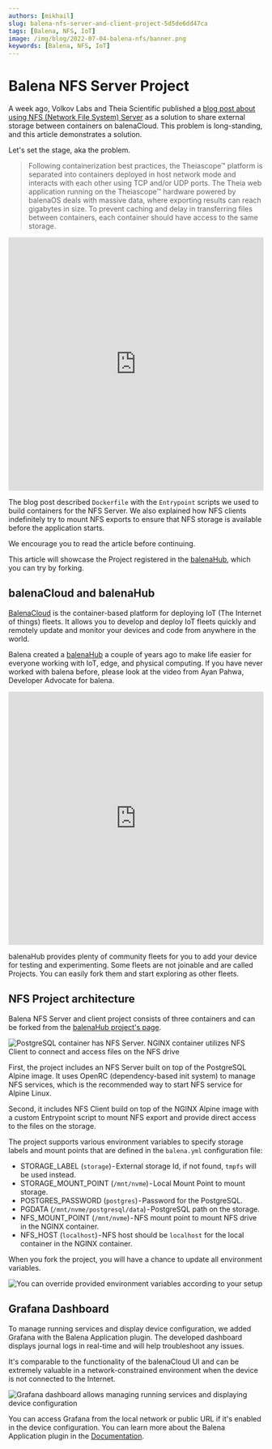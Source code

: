 ```yaml
---
authors: [mikhail]
slug: balena-nfs-server-and-client-project-5d5de6dd47ca
tags: [Balena, NFS, IoT]
image: /img/blog/2022-07-04-balena-nfs/banner.png
keywords: [Balena, NFS, IoT]
---
```


# Balena NFS Server Project

A week ago, Volkov Labs and Theia Scientific published a [blog post about using NFS (Network File System) Server](https://www.balena.io/blog/using-nfs-server-to-share-external-storage-between-containers-balena/) as a solution to share external storage between containers on balenaCloud. This problem is long-standing, and this article demonstrates a solution.

<!--truncate-->

Let's set the stage, aka the problem.

> Following containerization best practices, the Theiascope™ platform is separated into containers deployed in host network mode and interacts with each other using TCP and/or UDP ports. The Theia web application running on the Theiascope™ hardware powered by balenaOS deals with massive data, where exporting results can reach gigabytes in size. To prevent caching and delay in transferring files between containers, each container should have access to the same storage.

<iframe width="100%" height="500" src="https://www.youtube.com/embed/_kyNSLeAT84" title="Using Network File System (NFS) in Balena | Share external storage between containers" frameBorder="0" allow="accelerometer; autoplay; clipboard-write; encrypted-media; gyroscope; picture-in-picture" allowFullScreen></iframe>

The blog post described `Dockerfile` with the `Entrypoint` scripts we used to build containers for the NFS Server. We also explained how NFS clients indefinitely try to mount NFS exports to ensure that NFS storage is available before the application starts.

We encourage you to read the article before continuing.

This article will showcase the Project registered in the [balenaHub](https://hub.balena.io/organizations/volkovlabs/projects/balena-nfs), which you can try by forking.

## balenaCloud and balenaHub

[BalenaCloud](https://www.balena.io/cloud/) is the container-based platform for deploying IoT (The Internet of things) fleets. It allows you to develop and deploy IoT fleets quickly and remotely update and monitor your devices and code from anywhere in the world.

Balena created a [balenaHub](https://hub.balena.io) a couple of years ago to make life easier for everyone working with IoT, edge, and physical computing. If you have never worked with balena before, please look at the video from Ayan Pahwa, Developer Advocate for balena.

<iframe width="100%" height="500" src="https://www.youtube.com/embed/1B2gyBSuvlE" title="Getting started with balena - add your first device to balenaCloud" frameBorder="0" allow="accelerometer; autoplay; clipboard-write; encrypted-media; gyroscope; picture-in-picture" allowFullScreen></iframe>

balenaHub provides plenty of community fleets for you to add your device for testing and experimenting. Some fleets are not joinable and are called Projects. You can easily fork them and start exploring as other fleets.

## NFS Project architecture

Balena NFS Server and client project consists of three containers and can be forked from the [balenaHub project's page](https://hub.balena.io/organizations/volkovlabs/projects/balena-nfs).

![PostgreSQL container has NFS Server. NGINX container utilizes NFS Client to connect and access files on the NFS drive](https://raw.githubusercontent.com/volkovlabs/balena-nfs/main/img/balena-nfs.png)

First, the project includes an NFS Server built on top of the PostgreSQL Alpine image. It uses OpenRC (dependency-based init system) to manage NFS services, which is the recommended way to start NFS service for Alpine Linux.

Second, it includes NFS Client build on top of the NGINX Alpine image with a custom Entrypoint script to mount NFS export and provide direct access to the files on the storage.

The project supports various environment variables to specify storage labels and mount points that are defined in the `balena.yml` configuration file:

- STORAGE_LABEL (`storage`) - External storage Id, if not found, `tmpfs` will be used instead.
- STORAGE_MOUNT_POINT (`/mnt/nvme`) - Local Mount Point to mount storage.
- POSTGRES_PASSWORD (`postgres`) - Password for the PostgreSQL.
- PGDATA (`/mnt/nvme/postgresql/data`) - PostgreSQL path on the storage.
- NFS_MOUNT_POINT (`/mnt/nvme`) - NFS mount point to mount NFS drive in the NGINX container.
- NFS_HOST (`localhost`) - NFS host should be `localhost` for the local container in the NGINX container.

When you fork the project, you will have a chance to update all environment variables.

![You can override provided environment variables according to your setup](fleet.png)

## Grafana Dashboard

To manage running services and display device configuration, we added Grafana with the Balena Application plugin. The developed dashboard displays journal logs in real-time and will help troubleshoot any issues.

It's comparable to the functionality of the balenaCloud UI and can be extremely valuable in a network-constrained environment when the device is not connected to the Internet.

![Grafana dashboard allows managing running services and displaying device configuration](dashboard.png)

You can access Grafana from the local network or public URL if it's enabled in the device configuration. You can learn more about the Balena Application plugin in the [Documentation](/plugins/volkovlabs-balena-app).
